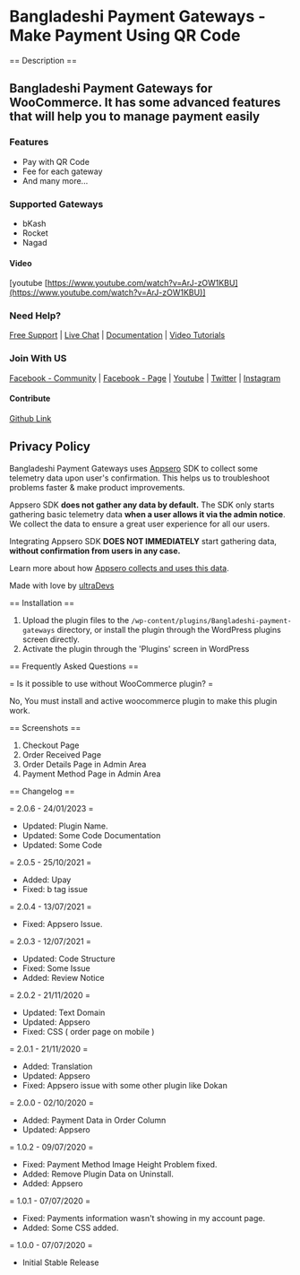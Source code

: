 # Bangladeshi Payment Gateways - Make Payment Using QR Code

== Description ==

## Bangladeshi Payment Gateways for WooCommerce. It has some advanced features that will help you to manage payment easily

### Features

* Pay with QR Code
* Fee for each gateway
* And many more...

### Supported Gateways

* bKash
* Rocket
* Nagad

#### Video

[youtube [https://www.youtube.com/watch?v=ArJ-zOW1KBU](https://www.youtube.com/watch?v=ArJ-zOW1KBU)]

### Need Help?

[Free Support](https://wordpress.org/support/plugin/bangladeshi-payment-gateways/) | [Live Chat](https://web.facebook.com/hello.ultradevs) | [Documentation](https://ultradevs.com/docs/bangladeshi-payment-gateways)  | [Video Tutorials](https://www.youtube.com/playlist?list=PL6-MOhUm73eiSSVHgAVnFFEvs6rO2sZyC)

### Join With US

[Facebook - Community](https://web.facebook.com/groups/powerfulblocks/) | [Facebook - Page](https://web.facebook.com/hello.ultradevs) | [Youtube](https://www.youtube.com/channel/UCc2yL-QGQjscXpPx9Pp7J8w) | [Twitter](https://twitter.com/ultraDevsBD) | [Instagram](https://www.instagram.com/ultradevs/)

#### Contribute

[Github Link](https://github.com/ultraDevs/Bangladeshi-Payment-Gateways)

## Privacy Policy

Bangladeshi Payment Gateways uses [Appsero](https://appsero.com) SDK to collect some telemetry data upon user's confirmation. This helps us to troubleshoot problems faster & make product improvements.

Appsero SDK **does not gather any data by default.** The SDK only starts gathering basic telemetry data **when a user allows it via the admin notice**. We collect the data to ensure a great user experience for all our users.

Integrating Appsero SDK **DOES NOT IMMEDIATELY** start gathering data, **without confirmation from users in any case.**

Learn more about how [Appsero collects and uses this data](https://appsero.com/privacy-policy/).

Made with love by [ultraDevs](https://ultradevs.com)

== Installation ==

1. Upload the plugin files to the `/wp-content/plugins/Bangladeshi-payment-gateways` directory, or install the plugin through the WordPress plugins screen directly.
2. Activate the plugin through the 'Plugins' screen in WordPress

== Frequently Asked Questions ==

= Is it possible to use without WooCommerce plugin? =

No, You must install and active woocommerce plugin to make this plugin work.

== Screenshots ==

1. Checkout Page
2. Order Received Page
3. Order Details Page in Admin Area
4. Payment Method Page in Admin Area

== Changelog ==

= 2.0.6 - 24/01/2023 =

* Updated: Plugin Name.
* Updated: Some Code Documentation
* Updated: Some Code

= 2.0.5 - 25/10/2021 =

* Added: Upay
* Fixed: b tag issue

= 2.0.4 - 13/07/2021 =

* Fixed: Appsero Issue.

= 2.0.3 - 12/07/2021 =

* Updated: Code Structure
* Fixed: Some Issue
* Added: Review Notice

= 2.0.2 - 21/11/2020 =

* Updated: Text Domain
* Updated: Appsero
* Fixed: CSS ( order page on mobile )

= 2.0.1 - 21/11/2020 =

* Added: Translation
* Updated: Appsero
* Fixed: Appsero issue with some other plugin like Dokan

= 2.0.0 - 02/10/2020 =

* Added: Payment Data in Order Column
* Updated: Appsero

= 1.0.2 - 09/07/2020 =

* Fixed: Payment Method Image Height Problem fixed.
* Added: Remove Plugin Data on Uninstall.
* Added: Appsero

= 1.0.1 - 07/07/2020 =

* Fixed: Payments information wasn't showing in my account page.
* Added: Some CSS added.

= 1.0.0 - 07/07/2020 =

* Initial Stable Release
